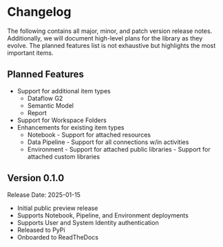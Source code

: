 # Changelog

The following contains all major, minor, and patch version release notes. Additionally, we will document high-level plans for the library as they evolve. The planned features list is not exhaustive but highlights the most important items.

## Planned Features

-   Support for additional item types
    -   Dataflow G2
    -   Semantic Model
    -   Report
-   Support for Workspace Folders
-   Enhancements for existing item types
    -   Notebook - Support for attached resources
    -   Data Pipeline - Support for all connections w/in activities
    -   Environment - Support for attached public libraries - Support for attached custom libraries

## Version 0.1.0

<span class="md-h2-subheader">Release Date: 2025-01-15</span>

-   Initial public preview release
-   Supports Notebook, Pipeline, and Environment deployments
-   Supports User and System Identity authentication
-   Released to PyPi
-   Onboarded to ReadTheDocs
